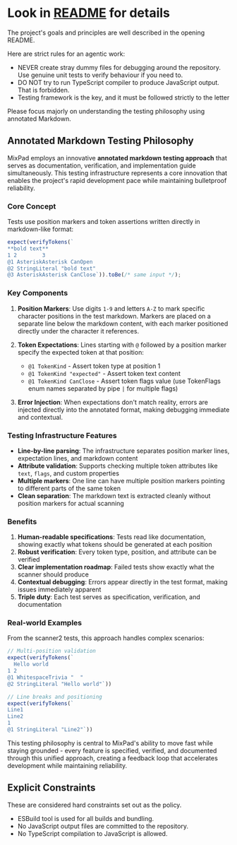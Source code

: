 # Look in [README](README.md) for details

The project's goals and principles are well described in the opening README.

Here are strict rules for an agentic work:
* NEVER create stray dummy files for debugging around the repository. Use genuine unit tests to verify behaviour if you need to.
* DO NOT try to run TypeScript compiler to produce JavaScript output. That is forbidden.
* Testing framework is the key, and it must be followed strictly to the letter

Please focus majorly on understanding the testing philosophy using annotated Markdown.

## Annotated Markdown Testing Philosophy

MixPad employs an innovative **annotated markdown testing approach** that serves as documentation, verification, and implementation guide simultaneously. This testing infrastructure represents a core innovation that enables the project's rapid development pace while maintaining bulletproof reliability.

### Core Concept

Tests use position markers and token assertions written directly in markdown-like format:

```typescript
expect(verifyTokens(`
**bold text**
1 2        3
@1 AsteriskAsterisk CanOpen
@2 StringLiteral "bold text"
@3 AsteriskAsterisk CanClose`)).toBe(/* same input */);
```

### Key Components

1. **Position Markers**: Use digits `1-9` and letters `A-Z` to mark specific character positions in the test markdown. Markers are placed on a separate line below the markdown content, with each marker positioned directly under the character it references.

2. **Token Expectations**: Lines starting with `@` followed by a position marker specify the expected token at that position:
   - `@1 TokenKind` - Assert token type at position 1
   - `@1 TokenKind "expected"` - Assert token text content
   - `@1 TokenKind CanClose` - Assert token flags value (use TokenFlags enum names separated by pipe `|` for multiple flags)

3. **Error Injection**: When expectations don't match reality, errors are injected directly into the annotated format, making debugging immediate and contextual.

### Testing Infrastructure Features

- **Line-by-line parsing**: The infrastructure separates position marker lines, expectation lines, and markdown content
- **Attribute validation**: Supports checking multiple token attributes like `text`, `flags`, and custom properties
- **Multiple markers**: One line can have multiple position markers pointing to different parts of the same token
- **Clean separation**: The markdown text is extracted cleanly without position markers for actual scanning

### Benefits

1. **Human-readable specifications**: Tests read like documentation, showing exactly what tokens should be generated at each position
2. **Robust verification**: Every token type, position, and attribute can be verified
3. **Clear implementation roadmap**: Failed tests show exactly what the scanner should produce
4. **Contextual debugging**: Errors appear directly in the test format, making issues immediately apparent
5. **Triple duty**: Each test serves as specification, verification, and documentation

### Real-world Examples

From the scanner2 tests, this approach handles complex scenarios:

```typescript
// Multi-position validation
expect(verifyTokens(`
  Hello world
1 2
@1 WhitespaceTrivia "  "
@2 StringLiteral "Hello world"`))

// Line breaks and positioning
expect(verifyTokens(`
Line1
Line2
1
@1 StringLiteral "Line2"`))
```

This testing philosophy is central to MixPad's ability to move fast while staying grounded - every feature is specified, verified, and documented through this unified approach, creating a feedback loop that accelerates development while maintaining reliability.

## Explicit Constraints

These are considered hard constraints set out as the policy.

* ESBuild tool is used for all builds and bundling.
* No JavaScript output files are committed to the repository.
* No TypeScript compilation to JavaScript is allowed.

